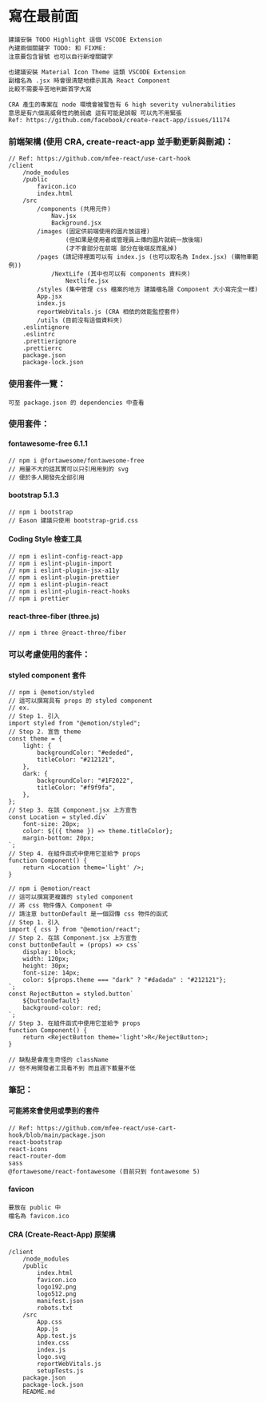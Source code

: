 # 寫在最前面

    建議安裝 TODO Highlight 這個 VSCODE Extension
    內建兩個關鍵字 TODO: 和 FIXME: 
    注意要包含冒號 也可以自行新增關鍵字

    也建議安裝 Material Icon Theme 這類 VSCODE Extension
    副檔名為 .jsx 時會很清楚地標示其為 React Component
    比較不需要辛苦地判斷首字大寫

    CRA 產生的專案在 node 環境會被警告有 6 high severity vulnerabilities
    意思是有六個高威脅性的脆弱處 這有可能是誤報 可以先不用緊張
    Ref: https://github.com/facebook/create-react-app/issues/11174

### 前端架構 (使用 CRA, create-react-app 並手動更新與刪減)：

    // Ref: https://github.com/mfee-react/use-cart-hook
    /client
        /node_modules
        /public
            favicon.ico
            index.html
        /src
            /components (共用元件)
                Nav.jsx
                Background.jsx
            /images (固定供前端使用的圖片放這裡)
                    (但如果是使用者或管理員上傳的圖片就統一放後端)
                    (才不會部分在前端 部分在後端反而亂掉)
            /pages (請記得裡面可以有 index.js (也可以取名為 Index.jsx) (購物車範例))
                /NextLife (其中也可以有 components 資料夾)
                    Nextlife.jsx
            /styles (集中管理 css 檔案的地方 建議檔名跟 Component 大小寫完全一樣)
            App.jsx
            index.js
            reportWebVitals.js (CRA 相依的效能監控套件)
            /utils (目前沒有這個資料夾)
        .eslintignore
        .eslintrc
        .prettierignore
        .prettierrc
        package.json
        package-lock.json

### 使用套件一覽：

    可至 package.json 的 dependencies 中查看

### 使用套件：

#### fontawesome-free 6.1.1

    // npm i @fortawesome/fontawesome-free
    // 用量不大的話其實可以只引用用到的 svg
    // 便於多人開發先全部引用

#### bootstrap 5.1.3

    // npm i bootstrap
    // Eason 建議只使用 bootstrap-grid.css

#### Coding Style 檢查工具

    // npm i eslint-config-react-app
    // npm i eslint-plugin-import
    // npm i eslint-plugin-jsx-a11y
    // npm i eslint-plugin-prettier
    // npm i eslint-plugin-react
    // npm i eslint-plugin-react-hooks
    // npm i prettier

#### react-three-fiber (three.js)

    // npm i three @react-three/fiber

### 可以考慮使用的套件：

#### styled component 套件

    // npm i @emotion/styled
    // 這可以撰寫具有 props 的 styled component
    // ex. 
    // Step 1. 引入
    import styled from "@emotion/styled";
    // Step 2. 宣告 theme
    const theme = {
        light: {
            backgroundColor: "#ededed",
            titleColor: "#212121",
        },
        dark: {
            backgroundColor: "#1F2022",
            titleColor: "#f9f9fa",
        },
    };
    // Step 3. 在該 Component.jsx 上方宣告
    const Location = styled.div`
        font-size: 28px;
        color: ${({ theme }) => theme.titleColor};
        margin-bottom: 20px;
    `;
    // Step 4. 在組件函式中使用它並給予 props
    function Component() {
        return <Location theme='light' />;
    }

    // npm i @emotion/react
    // 這可以撰寫更複雜的 styled component
    // 將 css 物件傳入 Component 中
    // 請注意 buttonDefault 是一個回傳 css 物件的函式
    // Step 1. 引入
    import { css } from "@emotion/react";
    // Step 2. 在該 Component.jsx 上方宣告
    const buttonDefault = (props) => css`
        display: block;
        width: 120px;
        height: 30px;
        font-size: 14px;
        color: ${props.theme === "dark" ? "#dadada" : "#212121"};
    `;
    const RejectButton = styled.button`
        ${buttonDefault}
        background-color: red;
    `;
    // Step 3. 在組件函式中使用它並給予 props
    function Component() {
        return <RejectButton theme='light'>R</RejectButton>;
    }

    // 缺點是會產生奇怪的 className
    // 但不用開發者工具看不到 而且週下載量不低

### 筆記：

#### 可能將來會使用或學到的套件

    // Ref: https://github.com/mfee-react/use-cart-hook/blob/main/package.json
    react-bootstrap
    react-icons
    react-router-dom
    sass
    @fortawesome/react-fontawesome (目前只到 fontawesome 5)

#### favicon

    要放在 public 中
    檔名為 favicon.ico

#### CRA (Create-React-App) 原架構

    /client
        /node_modules
        /public
            index.html
            favicon.ico
            logo192.png
            logo512.png
            manifest.json
            robots.txt
        /src
            App.css
            App.js
            App.test.js
            index.css
            index.js
            logo.svg
            reportWebVitals.js
            setupTests.js
        package.json
        package-lock.json
        README.md